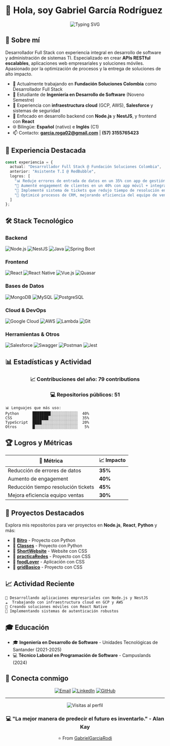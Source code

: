 # 👋 Hola, soy Gabriel García Rodríguez

<div align="center">
  
  ![Typing SVG](https://readme-typing-svg.herokuapp.com?font=Fira+Code&pause=1000&color=2E9EF7&center=true&vCenter=true&width=600&lines=Desarrollador+Full+Stack;Node.js+%7C+NestJS+%7C+React+%7C+React+Native;Especialista+en+Cloud+%26+APIs+RESTful;Siempre+construyendo+soluciones+escalables)
  
</div>

## 🚀 Sobre mí

Desarrollador Full Stack con experiencia integral en desarrollo de software y administración de sistemas TI. Especializado en crear **APIs RESTful escalables**, aplicaciones web empresariales y soluciones móviles. Apasionado por la optimización de procesos y la entrega de soluciones de alto impacto.

- 🔭 Actualmente trabajando en **Fundación Soluciones Colombia** como Desarrollador Full Stack
- 🌱 Estudiante de **Ingeniería en Desarrollo de Software** (Noveno Semestre)
- 💼 Experiencia con **infraestructura cloud** (GCP, AWS), **Salesforce** y sistemas de seguridad
- 🎯 Enfocado en desarrollo backend con **Node.js** y **NestJS**, y frontend con **React**
- 🌐 Bilingüe: **Español** (nativo) e **Inglés** (C1)
- 📫 Contacto: **garcia.roga02@gmail.com** | **(57) 3155765423**

## 💼 Experiencia Destacada

```typescript
const experiencia = {
  actual: "Desarrollador Full Stack @ Fundación Soluciones Colombia",
  anterior: "Asistente T.I @ RedBubble",
  logros: [
    "📊 Reduje errores de entrada de datos en un 35% con app de gestión empresarial",
    "📱 Aumenté engagement de clientes en un 40% con app móvil + integración cloud",
    "🎫 Implementé sistema de tickets que redujo tiempo de resolución en un 45%",
    "💼 Optimicé procesos de CRM, mejorando eficiencia del equipo de ventas en un 30%"
  ]
};
```

## 🛠️ Stack Tecnológico

### Backend
![Node.js](https://img.shields.io/badge/Node.js-339933?style=for-the-badge&logo=nodedotjs&logoColor=white)
![NestJS](https://img.shields.io/badge/NestJS-E0234E?style=for-the-badge&logo=nestjs&logoColor=white)
![Java](https://img.shields.io/badge/Java-ED8B00?style=for-the-badge&logo=openjdk&logoColor=white)
![Spring Boot](https://img.shields.io/badge/Spring_Boot-6DB33F?style=for-the-badge&logo=spring-boot&logoColor=white)

### Frontend
![React](https://img.shields.io/badge/React-20232A?style=for-the-badge&logo=react&logoColor=61DAFB)
![React Native](https://img.shields.io/badge/React_Native-20232A?style=for-the-badge&logo=react&logoColor=61DAFB)
![Vue.js](https://img.shields.io/badge/Vue.js-35495E?style=for-the-badge&logo=vuedotjs&logoColor=4FC08D)
![Quasar](https://img.shields.io/badge/Quasar-1976D2?style=for-the-badge&logo=quasar&logoColor=white)

### Bases de Datos
![MongoDB](https://img.shields.io/badge/MongoDB-4EA94B?style=for-the-badge&logo=mongodb&logoColor=white)
![MySQL](https://img.shields.io/badge/MySQL-005C84?style=for-the-badge&logo=mysql&logoColor=white)
![PostgreSQL](https://img.shields.io/badge/PostgreSQL-316192?style=for-the-badge&logo=postgresql&logoColor=white)

### Cloud & DevOps
![Google Cloud](https://img.shields.io/badge/Google_Cloud-4285F4?style=for-the-badge&logo=google-cloud&logoColor=white)
![AWS](https://img.shields.io/badge/AWS-232F3E?style=for-the-badge&logo=amazon-aws&logoColor=white)
![Lambda](https://img.shields.io/badge/AWS_Lambda-FF9900?style=for-the-badge&logo=aws-lambda&logoColor=white)
![Git](https://img.shields.io/badge/Git-F05032?style=for-the-badge&logo=git&logoColor=white)

### Herramientas & Otros
![Salesforce](https://img.shields.io/badge/Salesforce-00A1E0?style=for-the-badge&logo=salesforce&logoColor=white)
![Swagger](https://img.shields.io/badge/Swagger-85EA2D?style=for-the-badge&logo=swagger&logoColor=black)
![Postman](https://img.shields.io/badge/Postman-FF6C37?style=for-the-badge&logo=postman&logoColor=white)
![Jest](https://img.shields.io/badge/Jest-C21325?style=for-the-badge&logo=jest&logoColor=white)

## 📊 Estadísticas y Actividad

<div align="center">

### 📈 Contribuciones del año: **79 contributions**

### 💻 Repositorios públicos: **51**

</div>

```text
📊 Lenguajes que más uso:
Python      ████████░░░░░░░░░░░░  40%
CSS         ███████░░░░░░░░░░░░░  35%
TypeScript  ████░░░░░░░░░░░░░░░░  20%
Otros       █░░░░░░░░░░░░░░░░░░░   5%
```

## 🏆 Logros y Métricas

<div align="center">

| 🎯 Métrica | 📈 Impacto |
|-----------|-----------|
| Reducción de errores de datos | **35%** |
| Aumento de engagement | **40%** |
| Reducción tiempo resolución tickets | **45%** |
| Mejora eficiencia equipo ventas | **30%** |

</div>

## 🎯 Proyectos Destacados

Explora mis repositorios para ver proyectos en **Node.js**, **React**, **Python** y más:

- 🔹 [**Bitro**](https://github.com/GabrielGarciaRodi/Bitro) - Proyecto con Python
- 🔹 [**Classes**](https://github.com/GabrielGarciaRodi/Classes) - Proyecto con Python  
- 🔹 [**ShortWebsite**](https://github.com/GabrielGarciaRodi/ShortWebsite) - Website con CSS
- 🔹 [**practicaRedes**](https://github.com/GabrielGarciaRodi/practicaRedes) - Proyecto con CSS
- 🔹 [**foodLover**](https://github.com/GabrielGarciaRodi/foodLover) - Aplicación con CSS
- 🔹 [**gridBasico**](https://github.com/GabrielGarciaRodi/gridBasico) - Proyecto con CSS

## 📈 Actividad Reciente

```text
🔨 Desarrollando aplicaciones empresariales con Node.js y NestJS
☁️  Trabajando con infraestructura cloud en GCP y AWS
📱 Creando soluciones móviles con React Native
🔐 Implementando sistemas de autenticación robustos
```

## 🎓 Educación

- 🎓 **Ingeniería en Desarrollo de Software** - Unidades Tecnológicas de Santander (2021-2025)
- 💻 **Técnico Laboral en Programación de Software** - Campuslands (2024)

## 🤝 Conecta conmigo

<div align="center">
  
[![Email](https://img.shields.io/badge/Email-D14836?style=for-the-badge&logo=gmail&logoColor=white)](mailto:garcia.roga02@gmail.com)
[![LinkedIn](https://img.shields.io/badge/LinkedIn-0077B5?style=for-the-badge&logo=linkedin&logoColor=white)](https://www.linkedin.com/in/gabriel-garcia-rodri-/)
[![GitHub](https://img.shields.io/badge/GitHub-100000?style=for-the-badge&logo=github&logoColor=white)](https://github.com/GabrielGarciaRodi)

</div>

---

<div align="center">
  
  ![Visitas al perfil](https://komarev.com/ghpvc/?username=GabrielGarciaRodi&color=blueviolet&style=flat-square&label=Visitas+al+perfil)
  
  ### 💻 "La mejor manera de predecir el futuro es inventarlo." - Alan Kay
  
  ⭐️ From [GabrielGarciaRodi](https://github.com/GabrielGarciaRodi)
  
</div>
